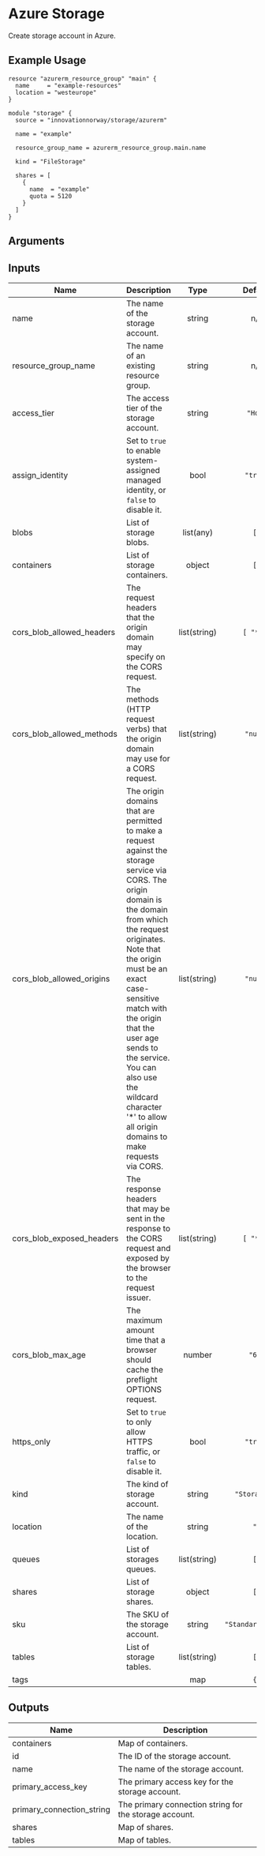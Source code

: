 # Azure Storage

Create storage account in Azure.

## Example Usage

```hcl
resource "azurerm_resource_group" "main" {
  name     = "example-resources"
  location = "westeurope"
}

module "storage" {
  source = "innovationnorway/storage/azurerm"

  name = "example"

  resource_group_name = azurerm_resource_group.main.name

  kind = "FileStorage"

  shares = [
    {
      name  = "example"
      quota = 5120
    }
  ]
}
```

## Arguments
<!-- BEGINNING OF PRE-COMMIT-TERRAFORM DOCS HOOK -->
## Inputs

| Name | Description | Type | Default | Required |
|------|-------------|:----:|:-----:|:-----:|
| name | The name of the storage account. | string | n/a | yes |
| resource\_group\_name | The name of an existing resource group. | string | n/a | yes |
| access\_tier | The access tier of the storage account. | string | `"Hot"` | no |
| assign\_identity | Set to `true` to enable system-assigned managed identity, or `false` to disable it. | bool | `"true"` | no |
| blobs | List of storage blobs. | list(any) | `[]` | no |
| containers | List of storage containers. | object | `[]` | no |
| cors\_blob\_allowed\_headers | The request headers that the origin domain may specify on the CORS request. | list(string) | `[ "*" ]` | no |
| cors\_blob\_allowed\_methods | The methods \(HTTP request verbs\) that the origin domain may use for a CORS request. | list(string) | `"null"` | no |
| cors\_blob\_allowed\_origins | The origin domains that are permitted to make a request against the storage service via CORS. The origin domain is the domain from which the request originates. Note that the origin must be an exact case-sensitive match with the origin that the user age sends to the service. You can also use the wildcard character '\*' to allow all origin domains to make requests via CORS. | list(string) | `"null"` | no |
| cors\_blob\_exposed\_headers | The response headers that may be sent in the response to the CORS request and exposed by the browser to the request issuer. | list(string) | `[ "*" ]` | no |
| cors\_blob\_max\_age | The maximum amount time that a browser should cache the preflight OPTIONS request. | number | `"60"` | no |
| https\_only | Set to `true` to only allow HTTPS traffic, or `false` to disable it. | bool | `"true"` | no |
| kind | The kind of storage account. | string | `"StorageV2"` | no |
| location | The name of the location. | string | `""` | no |
| queues | List of storages queues. | list(string) | `[]` | no |
| shares | List of storage shares. | object | `[]` | no |
| sku | The SKU of the storage account. | string | `"Standard_RAGRS"` | no |
| tables | List of storage tables. | list(string) | `[]` | no |
| tags |  | map | `{}` | no |

## Outputs

| Name | Description |
|------|-------------|
| containers | Map of containers. |
| id | The ID of the storage account. |
| name | The name of the storage account. |
| primary\_access\_key | The primary access key for the storage account. |
| primary\_connection\_string | The primary connection string for the storage account. |
| shares | Map of shares. |
| tables | Map of tables. |

<!-- END OF PRE-COMMIT-TERRAFORM DOCS HOOK -->
